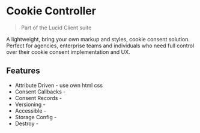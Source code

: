 # Cookie Controller

> Part of the Lucid Client suite

A lightweight, bring your own markup and styles, cookie consent solution. Perfect for agencies, enterprise teams and individuals who need full control over their cookie consent implementation and UX.

## Features
- Attribute Driven - use own html css
- Consent Callbacks - 
- Consent Records - 
- Versioning - 
- Accessible -
- Storage Config - 
- Destroy -